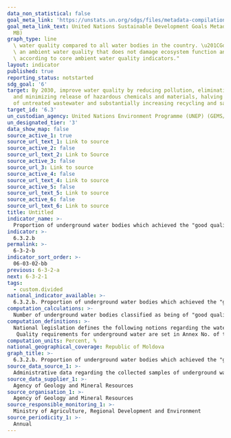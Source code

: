 ```yaml
---
data_non_statistical: false
goal_meta_link: 'https://unstats.un.org/sdgs/files/metadata-compilation/Metadata-Goal-6.pdf '
goal_meta_link_text: United Nations Sustainable Development Goals Metadata (PDF 4.0
  MB)
graph_type: line
  \ water quality compared to all water bodies in the country. \u201CGood\u201D indicates\
  \ an ambient water quality that does not damage ecosystem function and human health\
  \ according to core ambient water quality indicators."
layout: indicator
published: true
reporting_status: notstarted
sdg_goal: '6'
target: By 2030, improve water quality by reducing pollution, eliminating dumping
  and minimizing release of hazardous chemicals and materials, halving the proportion
  of untreated wastewater and substantially increasing recycling and safe reuse globally
target_id: '6.3'
un_custodian_agency: United Nations Environment Programme (UNEP) (GEMS/Water)
un_designated_tier: '3'
data_show_map: false
source_active_1: true
source_url_text_1: Link to source
source_active_2: false
source_url_text_2: Link to Source
source_active_3: false
source_url_3: Link to source
source_active_4: false
source_url_text_4: Link to source
source_active_5: false
source_url_text_5: Link to source
source_active_6: false
source_url_text_6: Link to source
title: Untitled
indicator_name: >-
  Proportion of underground water bodies which achieved the "good quality" class according to the microbiological parameters
indicator: >-
  6.3.2.b
permalink: >-
  6-3-2-b
indicator_sort_order: >-
  06-03-02-bb
previous: 6-3-2-a
next: 6-3-2-1
tags:
  - custom.divided
national_indicator_available: >-
  6.3.2.b. Proportion of underground water bodies which achieved the "good quality" class according to the microbiological parameters
computation_calculations: >-
  Number of underground water bodies classified as being of "good quality" status out of the total number of classified underground water bodies *100
computation_definitions: >-
  National legislation defines the following notions regarding the water bodies: 1) artificial water body – surface water body created for human activity; 2) surface water body  – distinct and significant part of a surface water, such as: lake, reservoir, pond, water course – river or canal, segment of a water course  – river or canal, transitory water; 3) underground water body – distinct volume of underground water within the limits of an aquifer or a number of aquifers.<br> 
   Quality requirements for underground water are set in Annex No. of the GD no. 931/2013 approving the Regulation on quality requirements for underground water.
computation_units: Percent, %
national_geographical_coverage: Republic of Moldova
graph_title: >-
  6.3.2.b. Proportion of underground water bodies which achieved the "good quality" class according to the microbiological parameters
source_data_source_1: >-
  Administrative data regarding the collected samples of underground water
source_data_supplier_1: >-
  Agency of Geology and Mineral Resources
source_organisation_1: >-
  Agency of Geology and Mineral Resources
source_responsible_monitoring_1: >-
  Ministry of Agriculture, Regional Development and Environment
source_periodicity_1: >-
  Annual
---
```

